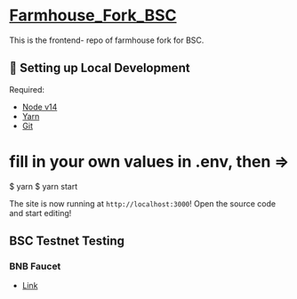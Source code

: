 # [Farmhouse_Fork_BSC](https://farmhouse-fork-bsc.vercel.app/)

This is the frontend- repo of farmhouse fork for BSC.

<!-- We are moving at web3 speed and we are looking for talented contributors to boost this rocket. Take a look at our [CONTRIBUTING GUIDE](CONTRIBUTING.md) if you are considering joining a world class DAO. -->

## 🔧 Setting up Local Development 

Required:

- [Node v14](https://nodejs.org/download/release/latest-v14.x/)
- [Yarn](https://classic.yarnpkg.com/en/docs/install/)
- [Git](https://git-scm.com/downloads)

# fill in your own values in .env, then =>
$ yarn
$ yarn start

The site is now running at `http://localhost:3000`!
Open the source code and start editing!

## BSC Testnet Testing

### BNB Faucet

- [Link](https://testnet.binance.org/faucet-smart)

